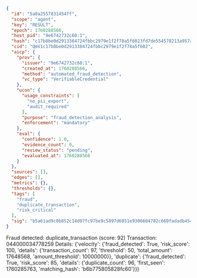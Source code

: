 ```json
{
  "id": "5a0a2557831454ff",
  "scope": "agent",
  "key": "RESULT",
  "epoch": 1760288566,
  "host_pid": "9e6742732c60:1",
  "hash": "c17b8be0d2913384724fbbc2979e1f2f78a5f6023fd7de554578213a957aab14",
  "cid": "QmV1c17b8be0d2913384724fbbc2979e1f2f78a5f602",
  "aicp": {
    "prov": {
      "issuer": "9e6742732c60:1",
      "created_at": 1760288566,
      "method": "automated_fraud_detection",
      "vc_type": "VerifiableCredential"
    },
    "ucon": {
      "usage_constraints": [
        "no_pii_export",
        "audit_required"
      ],
      "purpose": "fraud_detection_analysis",
      "enforcement": "mandatory"
    },
    "eval": {
      "confidence": 1.0,
      "evidence_count": 0,
      "review_status": "pending",
      "evaluated_at": 1760288566
    }
  },
  "sources": [],
  "edges": [],
  "metrics": {},
  "thresholds": {},
  "tags": [
    "fraud",
    "duplicate_transaction",
    "risk_critical"
  ],
  "sig": "b5a61ad9c0b852c14d07fc97be9c5897d6051e9306684782c660fadadb45415d"
}
```

Fraud detected: duplicate_transaction (score: 92)
Transaction: 044000034778259
Details: {'velocity': {'fraud_detected': True, 'risk_score': 100, 'details': {'transaction_count': 97, 'threshold': 50, 'total_amount': 17648568, 'amount_threshold': 10000000}}, 'duplicate': {'fraud_detected': True, 'risk_score': 85, 'details': {'duplicate_count': 96, 'first_seen': 1760285763, 'matching_hash': 'b6b775805828fc60'}}}